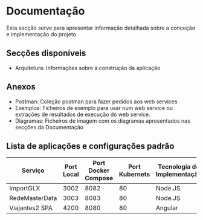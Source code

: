 # Documentação
Esta secção serve para apresentar informação detalhada sobre a conceção e implementação do projeto.

## Secções disponíveis
- Arquitetura: Informações sobre a construção da aplicação

## Anexos
- Postman: Coleção postman para fazer pedidos aos web services
- Exemplos: Ficheiros de exemplo para usar num web service ou extrações de resultados de execução do web service.
- Diagramas: Ficheiros de imagem com os diagramas apresentados nas secções da Documentação

## Lista de aplicações e configurações padrão
| Serviço        | Port Local | Port Docker Compose | Port Kubernets | Tecnologia de Implementação |
|----------------|------------|---------------------|----------------|-----------------------------|
| ImportGLX      | 3002       | 8082                | 80             | Node.JS                     |
| RedeMasterData | 3003       | 8083                | 80             | Node.JS                     |
| Viajantes2 SPA | 4200       | 8080                | 80             | Angular                     |